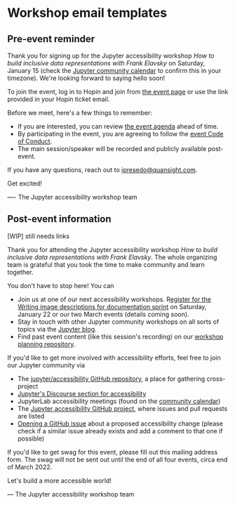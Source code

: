 # Workshop email templates

## Pre-event reminder

Thank you for signing up for the Jupyter accessibility workshop 
_How to build inclusive data representations with Frank Elavsky_ on Saturday, January 15 (check the [Jupyter community calendar](https://docs.jupyter.org/en/latest/community/content-community.html#jupyter-community-meetings) to confirm this in your timezone). We're looking forward to saying hello soon!

To join the event, log in to Hopin and join from [the event page](https://hopin.com/events/jupyter-accessibility-workshop-1?code=zQATeMRKrHhGBFQ4SojTUXIdk) or use the link provided in your Hopin ticket email.

Before we meet, here's a few things to remember:
- If you are interested, you can review [the event agenda](https://github.com/Quansight-Labs/jupyter-accessibility-workshops/blob/main/events/2022-january-15/group_agenda.md) ahead of time.
- By participating in the event, you are agreeing to follow the [event Code of Conduct](https://github.com/Quansight-Labs/jupyter-accessibility-workshops/blob/main/code-of-conduct.md).
- The main session/speaker will be recorded and publicly available post-event.

If you have any questions, reach out to ipresedo@quansight.com.

Get excited!

—- The Jupyter accessibility workshop team

## Post-event information

[WIP] still needs links

Thank you for attending the Jupyter accessibility workshop _How to build inclusive data representations with Frank Elavsky_. The whole organizing team is grateful that you took the time to make community and learn together.

You don't have to stop here! You can
- Join us at one of our next accessibility workshops. R[egister for the Writing image descriptions for documentation sprint](https://hopin.com/events/jupyter-accessibility-sprint-1/registration) on Saturday, January 22 or our two March events (details coming soon).
- Stay in touch with other Jupyter community workshops on all sorts of topics via the [Jupyter blog](https://blog.jupyter.org/).
- Find past event content (like this session's recording) on our [workshop planning repository](https://github.com/Quansight-Labs/jupyter-accessibility-workshops/blob/main/events/2022-january-15/).

If you'd like to get more involved with accessibility efforts, feel free to join our Jupyter community via
- The [jupyter/accessibility GitHub repository](https://github.com/jupyter/accessibility/), a place for gathering cross-project
- [Jupyter's Discourse section for accessibility](https://discourse.jupyter.org/c/special-topics/accessibility/29)
- JupyterLab accessibility meetings (found on the [community calendar](https://docs.jupyter.org/en/latest/community/content-community.html#jupyter-community-meetings))
- The [Jupyter accessibility GitHub project](https://github.com/orgs/jupyterlab/projects/1), where issues and pull requests are listed
- [Opening a GitHub issue](https://github.com/jupyter/accessibility/issues/new) about a proposed accessibility change (please check if a similar issue already exists and add a comment to that one if possible)

If you'd like to get swag for this event, please fill out this mailing address form. The swag will not be sent out until the end of all four events, circa end of March 2022.

Let's build a more accessible world!

— The Jupyter accessibility workshop team